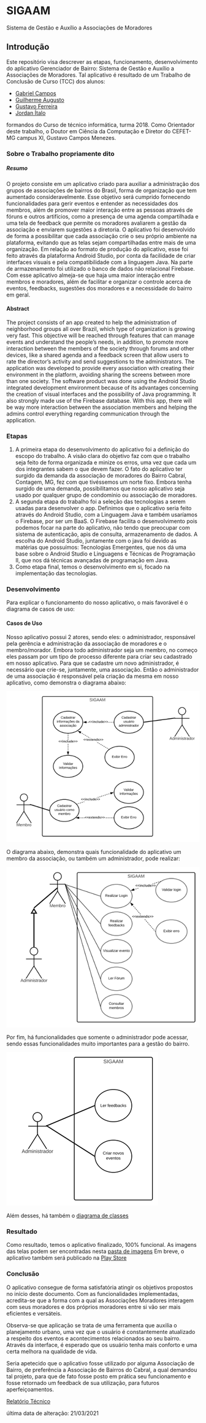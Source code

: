 # SIGAAM
Sistema de Gestão e Auxílio a Associações de Moradores

## Introdução
Este repositório visa descrever as etapas, funcionamento, desenvolvimento do aplicativo Gerenciador de Bairro: Sistema de Gestão e Auxílio a Associações de Moradores. Tal aplicativo é resultado de um Trabalho de Conclusão de Curso (TCC) dos alunos:
- [Gabriel Campos](https://www.linkedin.com/in/gabriel-campos-ba891a1bb/)
- [Guilherme Augusto](https://www.linkedin.com/in/guilherme-augusto-de-oliveira-92a149144/)
- [Gustavo Ferreira](https://www.linkedin.com/in/gustavo-ferreira-a5b409199/)
- [Jordan Ítalo](https://www.linkedin.com/in/jordan-ítalo-amaral-7498511aa/) 

formandos do Curso de técnico informática, turma 2018. Como Orientador deste trabalho, o Doutor em Ciência da Computação e Diretor do CEFET-MG campus XI, Gustavo Campos Menezes. 
### Sobre o Trabalho propriamente dito

##### Resumo

O projeto consiste em um aplicativo criado para auxiliar a administração dos grupos de associações de bairros do Brasil, forma de organização que tem aumentado consideravelmente. Esse objetivo será cumprido fornecendo funcionalidades para gerir eventos e entender as necessidades dos membros, além de promover maior interação entre as pessoas através de fóruns e outros artifícios, como a presença de uma agenda compartilhada e uma tela de feedback que permite os moradores avaliarem a gestão da associação e enviarem sugestões a diretoria. O aplicativo foi desenvolvido de forma a possibilitar que cada associação crie o seu próprio ambiente na plataforma, evitando que as telas sejam compartilhadas entre mais de uma organização. Em relação ao formato de produção do aplicativo, esse foi feito através da plataforma Android Studio, por conta da facilidade de criar interfaces visuais e pela compatibilidade com a linguagem Java. Na parte de armazenamento foi utilizado o banco de dados não relacional Firebase. Com esse aplicativo almeja-se que haja uma maior interação entre membros e moradores, além de facilitar e organizar o controle acerca de eventos, feedbacks, sugestões dos moradores e a necessidade do bairro em geral.

#### Abstract

The project consists of an app created to help the administration of neighborhood groups all over Brazil, which type of organization is growing very fast. This objective will be reached through features that can manage events and understand the people’s needs, in addition, to promote more interaction between the members of the society through forums and other devices, like a shared agenda and a feedback screen that allow users to rate the director’s activity and send suggestions to the administrators. The application was developed to provide every association with creating their environment in the platform, avoiding sharing the screens between more than one society. The software product was done using the Android Studio integrated development environment because of its advantages concerning the creation of visual interfaces and the possibility of Java programming. It also strongly made use of the Firebase database. With this app, there will be way more interaction between the association members and helping the admins control everything regarding communication through the application.

### Etapas
1. A primeira etapa do desenvolvimento do aplicativo foi a definição do escopo do trabalho. A visão clara do objetivo faz com que o trabalho seja feito de forma organizada e minize os erros, uma vez que cada um dos integrantes sabem o que devem fazer. O fato do aplicativo ter surgido da demanda da associação de moradores do Bairro Cabral, Contagem, MG, fez com que tivéssemos um norte fixo. Embora tenha surgido de uma demanda, possibilitamos que nosso aplicativo seja usado por qualquer grupo de condomínio ou associação de moradores. 
2. A segunda etapa do trabalho foi a seleção das tecnologias a serem usadas para desenvolver o app. Definimos que o aplicativo seria feito através do Android Studio, com a Linguagem Java e também usaríamos o Firebase, por ser um BaaS. O Firebase facilita o desenvolvimento pois podemos focar na parte do aplicativo, não tendo que preocupar com sistema de autenticação, apis de consulta, armazenamento de dados. A escolha do Android Studio, juntamente com o java foi devido as matérias que possuímos: Tecnologias Emergentes, que nos dá uma base sobre o Android Studio e Linguagens e Técnicas de Programação II, que nos dá técnicas avançadas de programação em Java.
3. Como etapa final, temos o desenvolvimento em si, focado na implementação das tecnologias.

### Desenvolvimento
Para explicar o funcionamento do nosso aplicativo, o mais favorável é o diagrama de casos de uso:

#### Casos de Uso
Nosso aplicativo possui 2 atores, sendo eles: o administrador, responsável pela gerência e administração da associação de moradores e o membro/morador. Embora todo administrador seja um membro, no começo eles passam por um tipo de processo diferente para criar seu cadastrado em nosso aplicativo. Para que se cadastre um novo administrador, é necessário que crie-se, juntamente, uma associação. Então o administrador de uma associação é responsável pela criação da mesma em nosso aplicativo, como demonstra o diagrama abaixo:

![Diagrama de Casos de uso do cadastro de um administrador e de um membro da associação de moradores](https://github.com/JordanAmaralVicente/SIGAAM/blob/main/docs/Casos%20de%20Uso%20_%20cadastro.png "Casos de Uso do Cadastro")

O diagrama abaixo, demonstra quais funcionalidade do aplicativo um membro da associação, ou também um administrador, pode realizar:

![Diagrama de Casos de uso do funcionamento geral do aplicativo](https://github.com/JordanAmaralVicente/SIGAAM/blob/main/docs/Casos%20de%20Uso%20_%20geral.png "Casos de Uso do Geral")

Por fim, há funcionalidades que somente o administrador pode acessar, sendo essas funcionalidades muito importantes para a gestão do bairro. 

![Diagrama de Casos de uso das funcionalidades disponíveis ao administrador da associação](https://github.com/JordanAmaralVicente/SIGAAM/blob/main/docs/Casos%20de%20Uso%20_%20admin.png "Casos de Uso do Administrador")

Além desses, há também o [diagrama de classes](https://github.com/JordanAmaralVicente/SIGAAM/blob/main/docs/Diagrama%20de%20classes.pdf)

### Resultado

Como resultado, temos o aplicativo finalizado, 100% funcional. 
As imagens das telas podem ser encontradas nesta [pasta de imagens](https://github.com/JordanAmaralVicente/SIGAAM/tree/main/docs/images)
Em breve, o aplicativo também será publicado na [Play Store](#)


### Conclusão

O aplicativo consegue de forma satisfatória atingir os objetivos propostos no início deste documento. Com as funcionalidades implementadas, acredita-se que a forma com a qual as Associações Moradores interagem com seus moradores e dos próprios moradores entre si vão ser mais eficientes e versáteis.

Observa-se que aplicação se trata de uma ferramenta que auxilia o planejamento urbano,  uma vez que o usuário é constantemente atualizado a respeito dos eventos e acontecimentos relacionados ao seu bairro. Através da interface, é esperado que os usuário tenha mais conforto e uma certa melhora na qualidade de vida.

Seria apetecido que o aplicativo fosse utilizado por alguma Associação de Bairro, de preferência a Associação de Bairros do Cabral, a qual demandou tal projeto, para que de fato fosse posto em prática seu funcionamento e fosse retornado um feedback de sua utilização, para futuros aperfeiçoamentos.

[Relatório Técnico](https://docs.google.com/document/d/1bGxnpIKmH_V6yP-qoges0P-GuA9-rtxe7gBQzxuvuso/edit?usp=sharing)

última data de alteração: 21/03/2021
